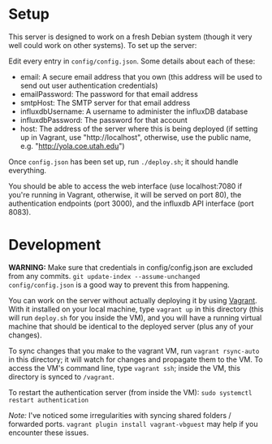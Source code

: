 Setup
=====
This server is designed to work on a fresh Debian system (though it very well could work on other systems). To set up the server:

Edit every entry in `config/config.json`. Some details about each of these:
- email: A secure email address that you own (this address will be used to send out user authentication credentials)
- emailPassword: The password for that email address
- smtpHost: The SMTP server for that email address
- influxdbUsername: A username to administer the influxDB database
- influxdbPassword: The password for that account
- host: The address of the server where this is being deployed (if setting up in Vagrant, use "http://localhost", otherwise, use the public name, e.g. "http://yola.coe.utah.edu")

Once `config.json` has been set up, run `./deploy.sh`; it should handle everything.

You should be able to access the web interface (use localhost:7080 if you're running in Vagrant, otherwise, it will be served on port 80), the authentication endpoints (port 3000), and the influxdb API interface (port 8083).

Development
===========
**WARNING:** Make sure that credentials in config/config.json are excluded from any commits. `git update-index --assume-unchanged config/config.json` is a good way to prevent this from happening.

You can work on the server without actually deploying it by using [Vagrant](https://www.vagrantup.com/). With it installed on your local machine, type `vagrant up` in this directory (this will run `deploy.sh` for you inside the VM), and you will have a running virtual machine that should be identical to the deployed server (plus any of your changes).

To sync changes that you make to the vagrant VM, run `vagrant rsync-auto` in this directory; it will watch for changes and propagate them to the VM. To access the VM's command line, type `vagrant ssh`; inside the VM, this directory is synced to `/vagrant`.

To restart the authentication server (from inside the VM): `sudo systemctl restart authentication`

*Note:* I've noticed some irregularities with syncing shared folders / forwarded ports. `vagrant plugin install vagrant-vbguest` may help if you encounter these issues.
